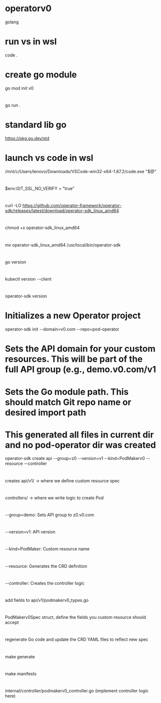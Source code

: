 # operatorv0
golang

# run vs in wsl
code .

# create go module
go mod init v0
#
go run .

# standard lib go
https://pkg.go.dev/std

# launch vs code in wsl
/mnt/c/Users/lenovo/Downloads/VSCode-win32-x64-1.87.2/code.exe "$@"

# 
$env:GIT_SSL_NO_VERIFY = "true"
#
curl -LO https://github.com/operator-framework/operator-sdk/releases/latest/download/operator-sdk_linux_amd64
#
chmod +x operator-sdk_linux_amd64
#
mv operator-sdk_linux_amd64 /usr/local/bin/operator-sdk
#
go version
#
kubectl version --client
#
operator-sdk version
# Initializes a new Operator project
operator-sdk init --domain=v0.com --repo=pod-operator
# Sets the API domain for your custom resources. This will be part of the full API group (e.g., demo.v0.com/v1
# Sets the Go module path. This should match Git repo name or desired import path
# This generated all files in current dir and no pod-operator dir was created
operator-sdk create api --group=z0 --version=v1 --kind=PodMakerv0 --resource --controller
#
creates api/v1/ → where we define custom resource spec
#
controllers/ → where we write logic to create Pod
#
--group=demo: Sets API group to z0.v0.com
#
--version=v1: API version
#
--kind=PodMaker: Custom resource name
#
--resource: Generates the CRD definition
#
--controller: Creates the controller logic
#
add fields to api/v1/podmakerv0_types.go
#
PodMakerv0Spec struct, define the fields you custom resource should accept
#
regenerate Go code and update the CRD YAML files to reflect new spec
#
make generate
#
make manifests
#
internal/controller/podmakerv0_controller.go (implement controller logic here)
